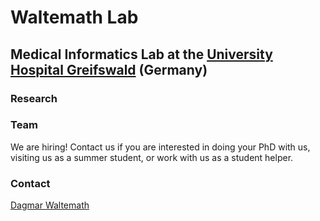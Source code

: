# Waltemath Lab
## Medical Informatics Lab at the [University Hospital Greifswald](https://www.medizin.uni-greifswald.de/de/home/) (Germany)

### Research

### Team 

We are hiring! Contact us if you are interested in doing your PhD with us, visiting us as a summer student, or work with us as a student helper. 

### Contact

[Dagmar Waltemath](https://www.fis.med.uni-greifswald.de/FIS/init_person_browser.action?pers_id=ngpocpv7uc2ss)

